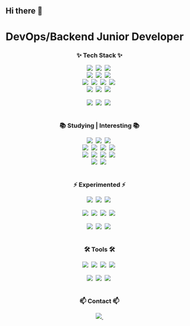 
## Hi there 👋
<h1>
    DevOps/Backend Junior Developer
</h1>

<p>
   
</p>

<!--타이틀 부분-->
<div align="center">
   </div>
  
  <!--내용 부분-->
  <h3 align="center">✨ Tech Stack ✨</h3>
  <div align="center">
    <img src="https://img.shields.io/badge/kubernetes-326CE5.svg?style=for-the-badge&logo=kubernetes&logoColor=white" />&nbsp
    <img src="https://img.shields.io/badge/k3s-FFC61C.svg?style=for-the-badge&logo=k3s&logoColor=black" />&nbsp
    <img src="https://img.shields.io/badge/eks-FF9900.svg?style=for-the-badge&logo=amazoneks&logoColor=white" />&nbsp
    <br>
    <img src="https://img.shields.io/badge/ec2-FF9900.svg?style=for-the-badge&logo=amazonec2&logoColor=white" />&nbsp
    <img src="https://img.shields.io/badge/s3-569A31.svg?style=for-the-badge&logo=amazons3&logoColor=white" />&nbsp
    <img src="https://img.shields.io/badge/route53-8C4FFF.svg?style=for-the-badge&logo=amazonroute53&logoColor=white" />&nbsp
    <br>
    <img src="https://img.shields.io/badge/docker-2496ED.svg?style=for-the-badge&logo=docker&logoColor=white" />&nbsp
    <img src="https://img.shields.io/badge/github_actions-2088FF?style=for-the-badge&logo=githubactions&logoColor=white" />&nbsp
    <img src="https://img.shields.io/badge/argo-EF7B4D.svg?style=for-the-badge&logo=argo&logoColor=white" />&nbsp
    <img src="https://img.shields.io/badge/tekton-FD495C.svg?style=for-the-badge&logo=tekton&logoColor=white" />&nbsp
    <br>
    <img src="https://img.shields.io/badge/nginx-009639.svg?style=for-the-badge&logo=nginx&logoColor=white" />&nbsp
    <img src="https://img.shields.io/badge/prometheus-E6522C.svg?style=for-the-badge&logo=prometheus&logoColor=white" />&nbsp
    <img src="https://img.shields.io/badge/grafana-F46800?style=for-the-badge&logo=grafana&logoColor=white" />&nbsp
    <br>
  </div>
  
  <br>

  <div align="center">
    <img src="https://img.shields.io/badge/springboot-6DB33F.svg?style=for-the-badge&logo=springboot&logoColor=white" />&nbsp
    <img src="https://img.shields.io/badge/mongodb-47A248?style=for-the-badge&logo=mongodb&logoColor=white" />&nbsp
    <img src="https://img.shields.io/badge/postgresql-4169E1?style=for-the-badge&logo=postgresql&logoColor=white" />&nbsp
  </div>

  <br>
  
  <h3 align="center">📚 Studying | Interesting 📚</h3>
  <div align="center">
    <img src="https://img.shields.io/badge/openstack-ED1944.svg?style=for-the-badge&logo=openstack&logoColor=white" />&nbsp
    <img src="https://img.shields.io/badge/ceph-EF5C55.svg?style=for-the-badge&logo=ceph&logoColor=white" />&nbsp
    <img src="https://img.shields.io/badge/go-00ADD8.svg?style=for-the-badge&logo=go&logoColor=white" />&nbsp
    <br>
    <img src="https://img.shields.io/badge/vault-FFEC6E.svg?style=for-the-badge&logo=vault&logoColor=black" />&nbsp
    <img src="https://img.shields.io/badge/istio-466BB0.svg?style=for-the-badge&logo=istio&logoColor=white" />&nbsp
    <img src="https://img.shields.io/badge/gocd-94399E.svg?style=for-the-badge&logo=gocd&logoColor=white" />&nbsp
    <img src="https://img.shields.io/badge/elb-8C4FFF.svg?style=for-the-badge&logo=awselasticloadbalancing&logoColor=white" />&nbsp
    <br>
    <img src="https://img.shields.io/badge/elasticsearch-005571.svg?style=for-the-badge&logo=elasticsearch&logoColor=white" />&nbsp
    <img src="https://img.shields.io/badge/logstash-005571.svg?style=for-the-badge&logo=logstash&logoColor=white" />&nbsp
    <img src="https://img.shields.io/badge/kibana-005571.svg?style=for-the-badge&logo=kibana&logoColor=white" />&nbsp
    <img src="https://img.shields.io/badge/beats-005571.svg?style=for-the-badge&logo=beats&logoColor=white" />&nbsp
    <br>
    <img src="https://img.shields.io/badge/ansible-EE0000.svg?style=for-the-badge&logo=ansible&logoColor=white" />&nbsp
    <img src="https://img.shields.io/badge/terraform-844FBA?style=for-the-badge&logo=terraform&logoColor=white" />&nbsp
  </div>
  
  <br> 

  <h3 align="center">⚡️ Experimented ⚡️</h3>
  <div align="center">
    <img src="https://img.shields.io/badge/sentry-362D59.svg?style=for-the-badge&logo=sentry&logoColor=white" />&nbsp
    <img src="https://img.shields.io/badge/cloudflare-F38020.svg?style=for-the-badge&logo=cloudflare&logoColor=white" />&nbsp
    <img src="https://img.shields.io/badge/amazons3-569A31.svg?style=for-the-badge&logo=amazons3&logoColor=white" />&nbsp
  </div>
  <br> 
  <div align="center">
    <img src="https://img.shields.io/badge/nestjs-E0234E?style=for-the-badge&logo=nestjs&logoColor=white" />&nbsp
    <img src="https://img.shields.io/badge/jest-C21325.svg?style=for-the-badge&logo=jest&logoColor=white" />&nbsp
    <img src="https://img.shields.io/badge/node.js-5FA04E.svg?style=for-the-badge&logo=nodedotjs&logoColor=white" />&nbsp
    <img src="https://img.shields.io/badge/express-000000.svg?style=for-the-badge&logo=express&logoColor=white" />&nbsp
  </div>

  <br>

  <div align="center">
    <img src="https://img.shields.io/badge/react-61DAFB.svg?style=for-the-badge&logo=react&logoColor=black" />&nbsp
    <img src="https://img.shields.io/badge/next.js-000000.svg?style=for-the-badge&logo=nextdotjs&logoColor=white" />&nbsp
    <img src="https://img.shields.io/badge/vercel-000000?style=for-the-badge&logo=vercel&logoColor=white" />&nbsp
  </div>

  <br>

  <h3 align="center">🛠 Tools 🛠</h3>
  <div align="center">
    <img src="https://img.shields.io/badge/git-F05033.svg?style=for-the-badge&logo=git&logoColor=white" />&nbsp
    <img src="https://img.shields.io/badge/github-181717.svg?style=for-the-badge&logo=github&logoColor=white" />&nbsp
    <img src="https://img.shields.io/badge/Notion-F3F3F3.svg?style=for-the-badge&logo=notion&logoColor=black" />&nbsp
    <img src="https://img.shields.io/badge/slack-4A154B.svg?style=for-the-badge&logo=slack&logoColor=white" />&nbsp
  </div>
  
  <br>
  
  <div align="center">
    <img src="https://img.shields.io/badge/postman-FF6C37.svg?style=for-the-badge&logo=postman&logoColor=white" />&nbsp
    <img src="https://img.shields.io/badge/VSCode-2C2C32.svg?style=for-the-badge&logo=visual-studio-code&logoColor=22ABF3" />&nbsp
    <img src="https://img.shields.io/badge/intellijidea-000000.svg?style=for-the-badge&logo=intellijidea&logoColor=white" />&nbsp
  </div>
  
  <br>
  
  <h3 align="center">📫 Contact 📫</h3>
  <div align="center">
    <a href="mailto:chanju0804@gmail.com">
      <img
        src="https://img.shields.io/badge/chanju0804@gmail.com-D14836?style=for-the-badge&logo=gmail&logoColor=white"/>&nbsp
    </a>
  </div>
